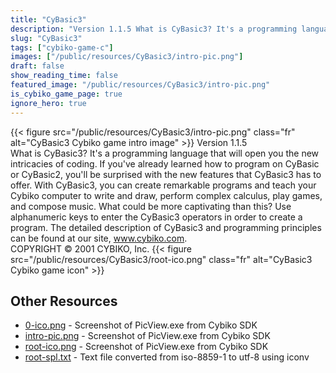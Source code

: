 ```yaml
---
title: "CyBasic3"
description: "Version 1.1.5 What is CyBasic3? It's a programming language that will open you the new intricacies of coding. If you've already learned how to program on CyBasic or CyBasic2, you'll be surprised with the new features that CyBasic3 has to offer. With CyBasic3, you can create rema..."
slug: "CyBasic3"
tags: ["cybiko-game-c"]
images: ["/public/resources/CyBasic3/intro-pic.png"]
draft: false
show_reading_time: false
featured_image: "/public/resources/CyBasic3/intro-pic.png"
is_cybiko_game_page: true
ignore_hero: true
---
```

{{< figure src="/public/resources/CyBasic3/intro-pic.png" class="fr" alt="CyBasic3 Cybiko game intro image" >}}
Version 1.1.5 \
What is CyBasic3? It's a programming language that will open you the new intricacies of coding. If you've already learned how to program on CyBasic or CyBasic2, you'll be surprised with the new features that CyBasic3 has to offer. With CyBasic3, you can create remarkable programs and teach your Cybiko computer to write and draw, perform complex calculus, play games, and compose music. What could be more captivating than this? Use alphanumeric keys to enter the CyBasic3 operators in order to create a program. The detailed description of CyBasic3 and programming principles can be found at our site, www.cybiko.com. \
COPYRIGHT © 2001 CYBIKO, Inc. {{< figure src="/public/resources/CyBasic3/root-ico.png" class="fr" alt="CyBasic3 Cybiko game icon" >}}

## Other Resources
* [0-ico.png](/public/resources/CyBasic3/0-ico.png) - Screenshot of PicView.exe from Cybiko SDK
* [intro-pic.png](/public/resources/CyBasic3/intro-pic.png) - Screenshot of PicView.exe from Cybiko SDK
* [root-ico.png](/public/resources/CyBasic3/root-ico.png) - Screenshot of PicView.exe from Cybiko SDK
* [root-spl.txt](/public/resources/CyBasic3/root-spl.txt) - Text file converted from iso-8859-1 to utf-8 using iconv
